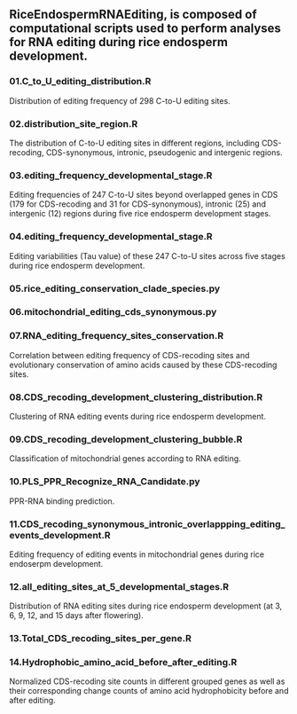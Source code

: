 ## RiceEndospermRNAEditing, is composed of computational scripts used to perform analyses for RNA editing during rice endosperm development.
###

### 01.C_to_U_editing_distribution.R
Distribution of editing frequency of 298 C-to-U editing sites.
###

### 02.distribution_site_region.R
The distribution of C-to-U editing sites in different regions, including CDS-recoding, CDS-synonymous, intronic, pseudogenic and intergenic regions.
### 

###
### 03.editing_frequency_developmental_stage.R
Editing frequencies of 247 C-to-U sites beyond overlapped genes in CDS (179 for CDS-recoding and 31 for CDS-synonymous), intronic (25) and intergenic (12) regions during five rice endosperm development stages.
###

### 04.editing_frequency_developmental_stage.R
Editing variabilities (Tau value) of these 247 C-to-U sites across five stages during rice endosperm development.

### 05.rice_editing_conservation_clade_species.py
### 06.mitochondrial_editing_cds_synonymous.py
### 07.RNA_editing_frequency_sites_conservation.R
Correlation between editing frequency of CDS-recoding sites and evolutionary conservation of amino acids caused by these CDS-recoding sites.

### 08.CDS_recoding_development_clustering_distribution.R
Clustering of RNA editing events during rice endosperm development.

### 09.CDS_recoding_development_clustering_bubble.R
Classification of mitochondrial genes according to RNA editing.

### 10.PLS_PPR_Recognize_RNA_Candidate.py
PPR-RNA binding prediction.

### 11.CDS_recoding_synonymous_intronic_overlappping_editing_events_development.R
Editing frequency of editing events in mitochondrial genes during rice endoserpm development.

### 12.all_editing_sites_at_5_developmental_stages.R
Distribution of RNA editing sites during rice endosperm development (at 3, 6, 9, 12, and 15 days after flowering).

### 13.Total_CDS_recoding_sites_per_gene.R
### 14.Hydrophobic_amino_acid_before_after_editing.R
Normalized CDS-recoding site counts in different grouped genes as well as their corresponding change counts of amino acid hydrophobicity before and after editing.
